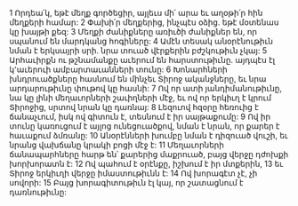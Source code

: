 1 Որդեա՛կ, եթէ մեղք գործեցիր, այլեւս մի՛ արա եւ աղօթի՛ր հին մեղքերի համար:
2 Փախի՛ր մեղքերից, ինչպէս օձից. եթէ մօտենաս կը խայթի քեզ:
3 Մեղքի ժանիքները առիւծի ժանիքներ են, որ սպանում են մարդկանց հոգիները:
4 Ամէն տեսակ անօրէնութիւն նման է երկսայրի սրի. նրա տուած վէրքերին բժշկութիւն չկայ:
5 Արհաւիրքն ու թշնամանքը աւերում են հարստութիւնը. այդպէս էլ կ՚աւերուի ամբարտաւանների տունը:
6 Խոնարհների խնդրուածքները հասնում են մինչեւ Տիրոջ ականջները, եւ նրա արդարութիւնը փութով կը հասնի:
7 Ով որ ատի յանդիմանութիւնը, նա կը լինի մեղաւորների շաւիղների մէջ, եւ ով որ երկիւղ է կրում Տիրոջից, սրտով նրան կը դառնայ:
8 Լեզուով հզօրը հեռուից է ճանաչւում, իսկ ով գիտուն է, տեսնում է իր սայթաքումը:
9 Ով իր տունը կառուցում է այլոց ունեցուածքով, նման է նրան, որ քարեր է հաւաքում ձմռանը:
10 Անօրէնների խումբը նման է դիզուած վուշի, եւ նրանց վախճանը կրակի բոցի մէջ է:
11 Մեղաւորների ճանապարհները հարթ են՝ քարերից մաքրուած, բայց վերջը դժոխքի խորխորատն է:
12 Ով պահում է օրէնքը, իշխում է իր մտքերին,
13 եւ Տիրոջ երկիւղի վերջը իմաստութիւնն է:
14 Ով խորագէտ չէ, չի սովորի:
15 Բայց խորագիտութիւն էլ կայ, որ շատացնում է դառնութիւնը:
